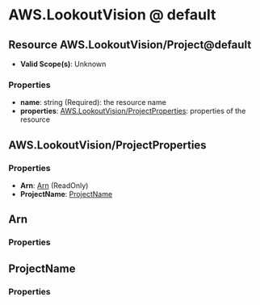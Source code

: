 # AWS.LookoutVision @ default

## Resource AWS.LookoutVision/Project@default
* **Valid Scope(s)**: Unknown
### Properties
* **name**: string (Required): the resource name
* **properties**: [AWS.LookoutVision/ProjectProperties](#awslookoutvisionprojectproperties): properties of the resource

## AWS.LookoutVision/ProjectProperties
### Properties
* **Arn**: [Arn](#arn) (ReadOnly)
* **ProjectName**: [ProjectName](#projectname)

## Arn
### Properties

## ProjectName
### Properties

